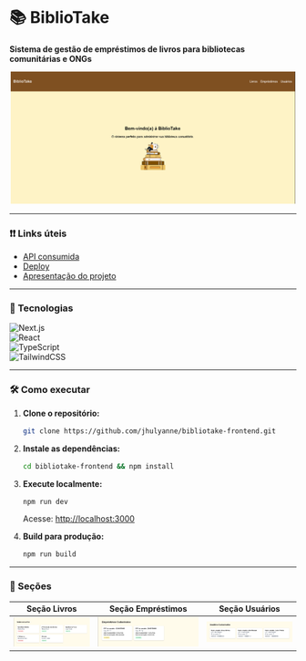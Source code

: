 # 📚 BiblioTake 

**Sistema de gestão de empréstimos de livros para bibliotecas comunitárias e ONGs**  

<div align="center">
  <img src="public/images/starting-point.png" alt="Screenshot da Landing Page" width="500">
</div>  

---

### ❗❗ Links úteis
- [API consumida](github.com/jhulyanne/bibliotake-api)
- [Deploy](bibliotake.vercel.app)
- [Apresentação do projeto]()

---

### 🚀 Tecnologias 
  ![Next.js](https://img.shields.io/badge/Next.js-13.5.6-black?logo=next.js)  
  ![React](https://img.shields.io/badge/React-18.2.0-blue?logo=react)  
  ![TypeScript](https://img.shields.io/badge/TypeScript-5.0.0-blue?logo=typescript)  
  ![TailwindCSS](https://img.shields.io/badge/TailwindCSS-3.3.0-06B6D4?logo=tailwind-css)  

---

### 🛠 Como executar  
1. **Clone o repositório:**  
   ```bash  
   git clone https://github.com/jhulyanne/bibliotake-frontend.git  
   ```  

2. **Instale as dependências:**  
   ```bash  
   cd bibliotake-frontend && npm install  
   ```  

3. **Execute localmente:**  
   ```bash  
   npm run dev  
   ```  
   Acesse: [http://localhost:3000](http://localhost:3000)  

4. **Build para produção:**  
   ```bash  
   npm run build  
   ```  
---

### 📸 Seções 
| Seção Livros | Seção Empréstimos | Seção Usuários |  
|--------------|-------------------|----------------|
| ![Books](public/images/books-section.png) | ![Loans](public/images/loans-section.png) | ![Users](public/images/users-section.png)
